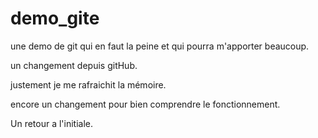 # demo_gite
une demo de git qui en faut la peine et qui pourra m'apporter beaucoup.

un changement depuis gitHub.

justement je me rafraichit la mémoire.

encore un changement pour bien comprendre le fonctionnement.  



 Un retour a l'initiale.




